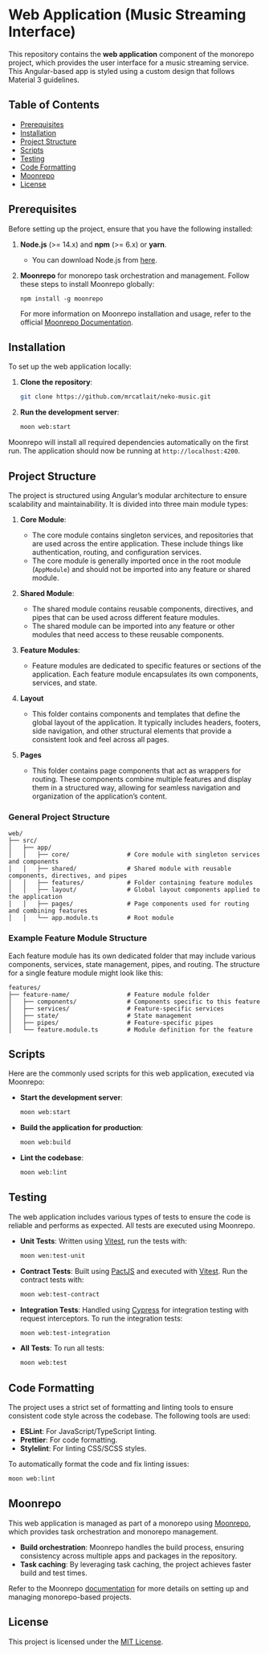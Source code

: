 # Web Application (Music Streaming Interface)

This repository contains the **web application** component of the monorepo project, which provides the user interface for a music streaming service. This Angular-based app is styled using a custom design that follows Material 3 guidelines.

## Table of Contents

- [Prerequisites](#prerequisites)
- [Installation](#installation)
- [Project Structure](#project-structure)
- [Scripts](#scripts)
- [Testing](#testing)
- [Code Formatting](#code-formatting)
- [Moonrepo](#moonrepo)
- [License](#license)

## Prerequisites

Before setting up the project, ensure that you have the following installed:

1. **Node.js** (>= 14.x) and **npm** (>= 6.x) or **yarn**.
   - You can download Node.js from [here](https://nodejs.org/).

2. **Moonrepo** for monorepo task orchestration and management. Follow these steps to install Moonrepo globally:
   ```
   npm install -g moonrepo
   ```

   For more information on Moonrepo installation and usage, refer to the official [Moonrepo Documentation](https://moonrepo.dev/docs).

## Installation

To set up the web application locally:

1. **Clone the repository**:
   ```bash
   git clone https://github.com/mrcatlait/neko-music.git
   ```

2. **Run the development server**:
   ```bash
   moon web:start
   ```

Moonrepo will install all required dependencies automatically on the first run. The application should now be running at `http://localhost:4200`.

## Project Structure

The project is structured using Angular’s modular architecture to ensure scalability and maintainability. It is divided into three main module types:

1. **Core Module**:
   - The core module contains singleton services, and repositories that are used across the entire application. These include things like authentication, routing, and configuration services.
   - The core module is generally imported once in the root module (`AppModule`) and should not be imported into any feature or shared module.

2. **Shared Module**:
   - The shared module contains reusable components, directives, and pipes that can be used across different feature modules.
   - The shared module can be imported into any feature or other modules that need access to these reusable components.

3. **Feature Modules**:
   - Feature modules are dedicated to specific features or sections of the application. Each feature module encapsulates its own components, services, and state.

4. **Layout**
   - This folder contains components and templates that define the global layout of the application. It typically includes headers, footers, side navigation, and other structural elements that provide a consistent look and feel across all pages.

5. **Pages**
   - This folder contains page components that act as wrappers for routing. These components combine multiple features and display them in a structured way, allowing for seamless navigation and organization of the application’s content.

### General Project Structure

```
web/
├── src/
│   ├── app/
│   │   ├── core/                # Core module with singleton services and components
│   │   ├── shared/              # Shared module with reusable components, directives, and pipes
│   │   ├── features/            # Folder containing feature modules
│   │   ├── layout/              # Global layout components applied to the application
│   │   ├── pages/               # Page components used for routing and combining features
│   │   └── app.module.ts        # Root module
```

### Example Feature Module Structure

Each feature module has its own dedicated folder that may include various components, services, state management, pipes, and routing. The structure for a single feature module might look like this:

```
features/
├── feature-name/                # Feature module folder
│   ├── components/              # Components specific to this feature
│   ├── services/                # Feature-specific services
│   ├── state/                   # State management
│   ├── pipes/                   # Feature-specific pipes
│   └── feature.module.ts        # Module definition for the feature
```

## Scripts

Here are the commonly used scripts for this web application, executed via Moonrepo:

- **Start the development server**:
  ```bash
  moon web:start
  ```
- **Build the application for production**:
  ```bash
  moon web:build
  ```
- **Lint the codebase**:
  ```bash
  moon web:lint
  ```

## Testing

The web application includes various types of tests to ensure the code is reliable and performs as expected. All tests are executed using Moonrepo.

- **Unit Tests**: Written using [Vitest](https://vitest.dev/), run the tests with:
  ```bash
  moon wen:test-unit
  ```

- **Contract Tests**: Built using [PactJS](https://pact.io/) and executed with [Vitest](https://vitest.dev/). Run the contract tests with:
  ```bash
  moon web:test-contract
  ```

- **Integration Tests**: Handled using [Cypress](https://www.cypress.io/) for integration testing with request interceptors. To run the integration tests:
  ```bash
  moon web:test-integration
  ```

- **All Tests**: To run all tests:
  ```bash
  moon web:test
  ```

## Code Formatting

The project uses a strict set of formatting and linting tools to ensure consistent code style across the codebase. The following tools are used:

- **ESLint**: For JavaScript/TypeScript linting.
- **Prettier**: For code formatting.
- **Stylelint**: For linting CSS/SCSS styles.

To automatically format the code and fix linting issues:

```bash
moon web:lint
```

## Moonrepo

This web application is managed as part of a monorepo using [Moonrepo](https://moonrepo.dev/), which provides task orchestration and monorepo management.

- **Build orchestration**: Moonrepo handles the build process, ensuring consistency across multiple apps and packages in the repository.
- **Task caching**: By leveraging task caching, the project achieves faster build and test times.

Refer to the Moonrepo [documentation](https://moonrepo.dev/docs) for more details on setting up and managing monorepo-based projects.

## License

This project is licensed under the [MIT License](../../LICENSE).
